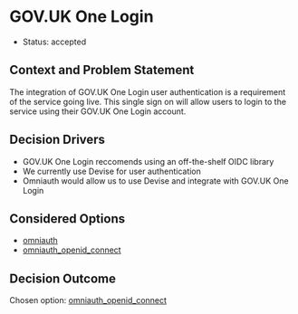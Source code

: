 # GOV.UK One Login

* Status: accepted

## Context and Problem Statement
The integration of GOV.UK One Login user authentication is a requirement of the service going live. This single sign on will allow users to login to the service using their GOV.UK One Login account.

## Decision Drivers
* GOV.UK One Login reccomends using an off-the-shelf OIDC library
* We currently use Devise for user authentication
* Omniauth would allow us to use Devise and integrate with GOV.UK One Login

## Considered Options
* [omniauth](https://github.com/omniauth/omniauth)
* [omniauth_openid_connect](https://github.com/omniauth/omniauth_openid_connect)

## Decision Outcome
Chosen option: [omniauth_openid_connect](https://github.com/omniauth/omniauth_openid_connect)

